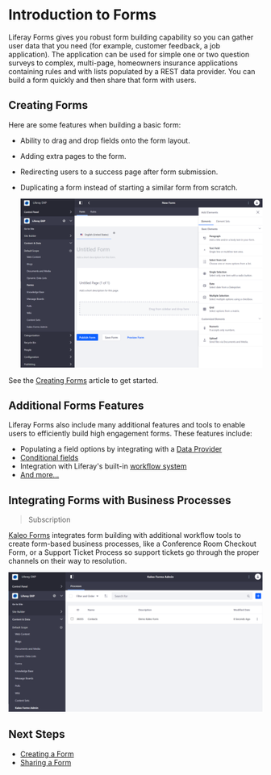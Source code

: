 # Introduction to Forms

Liferay Forms gives you robust form building capability so you can gather user data that you need (for example, customer feedback, a job application). The application can be used for simple one or two question surveys to complex, multi-page, homeowners insurance applications containing rules and with lists populated by a REST data provider. You can build a form quickly and then share that form with users.

## Creating Forms

Here are some features when building a basic form:

-   Ability to drag and drop fields onto the form layout.
-   Adding extra pages to the form.
-   Redirecting users to a success page after form submission.
-   Duplicating a form instead of starting a similar form from scratch.

    ![Forms](./introduction-to-forms/images/02.png)

See the [Creating Forms](./creating-forms.md) article to get started.

## Additional Forms Features

Liferay Forms also include many additional features and tools to enable users to efficiently build high engagement forms. These features include:

-   Populating a field options by integrating with a [Data Provider](./advanced-forms-usage/using-data-providers-to-populate-form-options.md)
-   [Conditional fields](./advanced-forms-usage/building-forms-with-conditional-fields.md)
-   Integration with Liferay's built-in [workflow system](./advanced-forms-usage/using-forms-with-a-workflow.md)
-   [And more...](./advanced-forms-usage/README.md)

## Integrating Forms with Business Processes

> Subscription

[Kaleo Forms](https://help.liferay.com/hc/en-us/articles/360028821952-Kaleo-Forms) integrates form building with additional workflow tools to create form-based business processes, like a Conference Room Checkout Form, or a Support Ticket Process so support tickets go through the proper channels on their way to resolution.

![Kaleo Demo Forms](./introduction-to-forms/images/01.png)

## Next Steps

-   [Creating a Form](./creating-forms.md)
-   [Sharing a Form](./sharing-forms.md)
